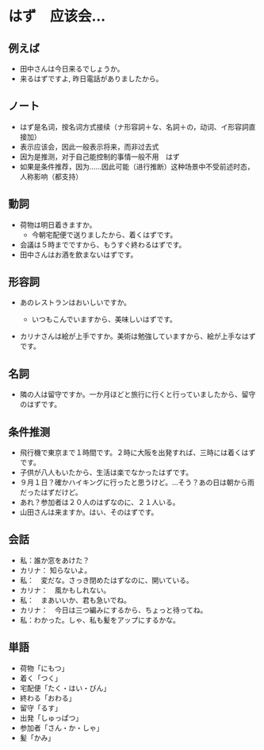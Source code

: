 # はず　应该会…

## 例えば

- 田中さんは今日来るでしょうか。
- 来るはずですよ, 昨日電話がありましたから。

## ノート

- はず是名词，按名词方式接续（ナ形容詞＋な、名詞＋の，动词、イ形容詞直接加）
- 表示应该会，因此一般表示将来，而非过去式
- 因为是推测，对于自己能控制的事情一般不用　はず
- 如果是条件推荐，因为……因此可能（进行推断）这种场景中不受前述时态，人称影响（都支持）

## 動詞

- 荷物は明日着きますか。
  - 今朝宅配便で送りましたから、着くはずです。
- 会議は５時までですから、もうすぐ終わるはずです。
- 田中さんはお酒を飲まないはずです。

## 形容詞

- あのレストランはおいしいですか。
  - いつもこんでいますから、美味しいはずです。

- カリナさんは絵が上手ですか。美術は勉強していますから、絵が上手なはずです。

## 名詞

- 隣の人は留守ですか。一か月ほどと旅行に行くと行っていましたから、留守のはずです。

## 条件推测

- 飛行機で東京まで１時間です。２時に大阪を出発すれば、三時には着くはずです。
- 子供が八人もいたから、生活は楽でなかったはずです。
- ９月１日？確かハイキングに行ったと思うけど。…そう？あの日は朝から雨だったはずだけど。
- あれ？参加者は２０人のはずなのに、２１人いる。
- 山田さんは来ますか。はい、そのはずです。

## 会話

- 私：誰か窓をあけた？
- カリナ： 知らないよ。
- 私：　変だな。さっき閉めたはずなのに、開いている。
- カリナ：　風かもしれない。
- 私：　まあいいか、君も急いでね。
- カリナ：　今日は三つ編みにするから、ちょっと待ってね。
- 私：わかった。しゃ、私も髪をアップにするかな。

## 単語

- 荷物「にもつ」
- 着く「つく」
- 宅配便「たく・はい・びん」
- 終わる「おわる」
- 留守「るす」
- 出発「しゅっぱつ」
- 参加者「さん・か・しゃ」
- 髪「かみ」
